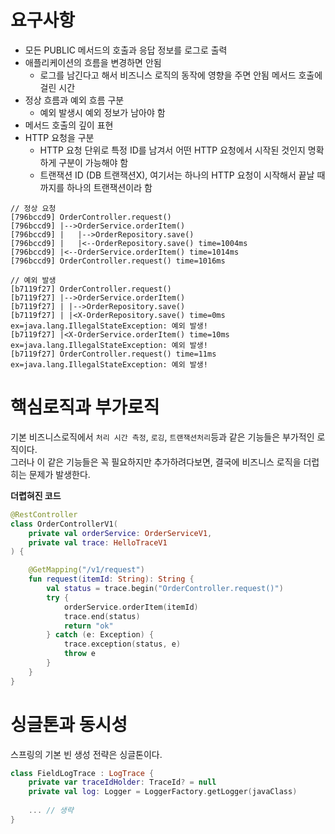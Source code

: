# 요구사항 

* 모든 PUBLIC 메서드의 호출과 응답 정보를 로그로 출력 
* 애플리케이션의 흐름을 변경하면 안됨
    * 로그를 남긴다고 해서 비즈니스 로직의 동작에 영향을 주면 안됨 메서드 호출에 걸린 시간
* 정상 흐름과 예외 흐름 구분
    * 예외 발생시 예외 정보가 남아야 함
* 메서드 호출의 깊이 표현 
* HTTP 요청을 구분
    * HTTP 요청 단위로 특정 ID를 남겨서 어떤 HTTP 요청에서 시작된 것인지 명확하게 구분이 가능해야 함
    * 트랜잭션 ID (DB 트랜잭션X), 여기서는 하나의 HTTP 요청이 시작해서 끝날 때 까지를 하나의 트랜잭션이라 함

```console
// 정상 요청
[796bccd9] OrderController.request()
[796bccd9] |-->OrderService.orderItem()
[796bccd9] |   |-->OrderRepository.save()
[796bccd9] |   |<--OrderRepository.save() time=1004ms
[796bccd9] |<--OrderService.orderItem() time=1014ms
[796bccd9] OrderController.request() time=1016ms

// 예외 발생
[b7119f27] OrderController.request()
[b7119f27] |-->OrderService.orderItem()
[b7119f27] | |-->OrderRepository.save() 
[b7119f27] | |<X-OrderRepository.save() time=0ms ex=java.lang.IllegalStateException: 예외 발생! 
[b7119f27] |<X-OrderService.orderItem() time=10ms ex=java.lang.IllegalStateException: 예외 발생! 
[b7119f27] OrderController.request() time=11ms ex=java.lang.IllegalStateException: 예외 발생!
```




# 핵심로직과 부가로직 

기본 비즈니스로직에서 `처리 시간 측정`, `로깅`, `트랜잭션처리`등과 같은 기능들은 부가적인 로직이다.       
그러나 이 같은 기능들은 꼭 필요하지만 추가하려다보면, 결국에 비즈니스 로직을 더럽히는 문제가 발생한다.    
    
**더렵혀진 코드**   
```kt
@RestController
class OrderControllerV1(
    private val orderService: OrderServiceV1,
    private val trace: HelloTraceV1
) {

    @GetMapping("/v1/request")
    fun request(itemId: String): String {
        val status = trace.begin("OrderController.request()")
        try {
            orderService.orderItem(itemId)
            trace.end(status)
            return "ok"
        } catch (e: Exception) {
            trace.exception(status, e)
            throw e
        }
    }
}
```



  
  






# 싱글톤과 동시성 

스프링의 기본 빈 생성 전략은 싱글톤이다.   


```kt
class FieldLogTrace : LogTrace {
    private var traceIdHolder: TraceId? = null
    private val log: Logger = LoggerFactory.getLogger(javaClass)
    
    ... // 생략 
}
```

